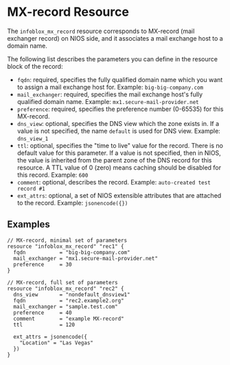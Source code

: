 # MX-record Resource

The `infoblox_mx_record` resource corresponds to MX-record (mail exchanger record) on NIOS side,
and it associates a mail exchange host to a domain name.

The following list describes the parameters you can define in the resource block of the record:

- `fqdn`: required, specifies the fully qualified domain name which you want to assign a mail exchange host for. Example: `big-big-company.com`
- `mail_exchanger`: required, specifies the mail exchange host's fully qualified domain name. Example: `mx1.secure-mail-provider.net`
- `preference`: required, specifies the preference number (0-65535) for this MX-record.
- `dns_view`: optional, specifies the DNS view which the zone exists in. If a value is not specified, the name `default` is used for DNS view. Example: `dns_view_1`
- `ttl`: optional, specifies the "time to live" value for the record. There is no default value for this parameter. If a value is not specified, then in NIOS, the value is inherited from the parent zone of the DNS record for this resource. A TTL value of 0 (zero) means caching should be disabled for this record. Example: `600`
- `comment`: optional, describes the record. Example: `auto-created test record #1`
- `ext_attrs`: optional, a set of NIOS extensible attributes that are attached to the record. Example: `jsonencode({})`

## Examples

```hcl
// MX-record, minimal set of parameters
resource "infoblox_mx_record" "rec1" {
  fqdn           = "big-big-company.com"
  mail_exchanger = "mx1.secure-mail-provider.net"
  preference     = 30
}

// MX-record, full set of parameters
resource "infoblox_mx_record" "rec2" {
  dns_view       = "nondefault_dnsview1"
  fqdn           = "rec2.example2.org"
  mail_exchanger = "sample.test.com"
  preference     = 40
  comment        = "example MX-record"
  ttl            = 120

  ext_attrs = jsonencode({
    "Location" = "Las Vegas"
  })
}
```
